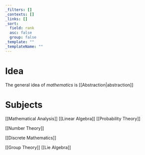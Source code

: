 ```yaml
---
_filters: []
_contexts: []
_links: []
_sort:
  field: rank
  asc: false
  group: false
_template: ""
_templateName: ""
---
```

# Idea
The general idea of *mathematics* is [[Abstraction|abstraction]]
# Subjects
[[Mathematical Analysis]]
[[Linear Algebra]]
[[Probability Theory]]

[[Number Theory]]

[[Discrete Mathematics]]

[[Group Theory]]
[[Lie Algebra]]

